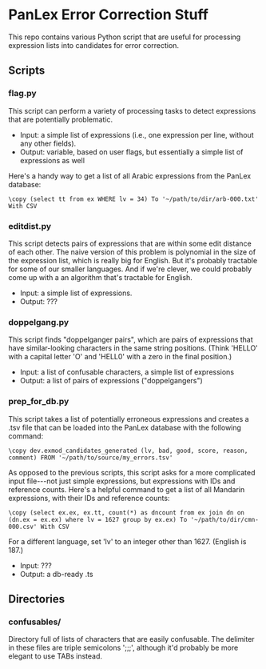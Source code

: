 # PanLex Error Correction Stuff

This repo contains various Python script that are useful for processing expression lists into candidates for error correction.

## Scripts

### flag.py

This script can perform a variety of processing tasks to detect expressions that are potentially problematic.

 - Input: a simple list of expressions (i.e., one expression per line, without any other fields).
 - Output: variable, based on user flags, but essentially a simple list of expressions as well 

Here's a handy way to get a list of all Arabic expressions from the PanLex database:

```
\copy (select tt from ex WHERE lv = 34) To '~/path/to/dir/arb-000.txt' With CSV
```

### editdist.py

This script detects pairs of expressions that are within some edit distance of each other. The naive version of this problem is polynomial in the size of the expression list, which is really big for English. But it's probably tractable for some of our smaller languages. And if we're clever, we could probably come up with a an algorithm that's tractable for English.

 - Input: a simple list of expressions.
 - Output: ???

### doppelgang.py

This script finds "doppelganger pairs", which are pairs of expressions that have similar-looking characters in the same string positions. (Think 'HELLO' with a capital letter 'O' and 'HELL0' with a zero in the final position.)

 - Input: a list of confusable characters, a simple list of expressions
 - Output: a list of pairs of expressions ("doppelgangers")

### prep_for_db.py

This script takes a list of potentially erroneous expressions and creates a .tsv file that can be loaded into the PanLex database with the following command:

```
\copy dev.exmod_candidates_generated (lv, bad, good, score, reason, comment) FROM '~/path/to/source/my_errors.tsv'
```

As opposed to the previous scripts, this script asks for a more complicated input file---not just simple expressions, but expressions with IDs and reference counts. Here's a helpful command to get a list of all Mandarin expressions, with their IDs and reference counts:

```
\copy (select ex.ex, ex.tt, count(*) as dncount from ex join dn on (dn.ex = ex.ex) where lv = 1627 group by ex.ex) To '~/path/to/dir/cmn-000.csv' With CSV
```

For a different language, set 'lv' to an integer other than 1627. (English is 187.)

 - Input: ???
 - Output: a db-ready .ts

## Directories

### confusables/

Directory full of lists of characters that are easily confusable. The delimiter in these files are triple semicolons ';;;', although it'd probably be more elegant to use TABs instead.

